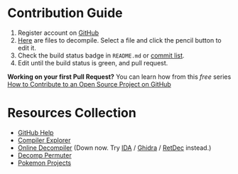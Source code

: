 # Contribution Guide

1. Register account on [GitHub](https://github.com/)
1. [Here](https://github.com/laqieer/fireemblem8u/tree/master/asm) are files to decompile. Select a file and click the pencil button to edit it.
1. Check the build status badge in `README.md` or [commit list](https://github.com/laqieer/fireemblem8u/commits/master).
1. Edit until the build status is green, and pull request. 

**Working on your first Pull Request?** You can learn how from this *free* series [How to Contribute to an Open Source Project on GitHub](https://egghead.io/series/how-to-contribute-to-an-open-source-project-on-github)

# Resources Collection

- [GitHub Help](https://help.github.com/en)
- [Compiler Explorer](https://cexplore.karathan.at/z/KhyRi3)
- [Online Decompiler](https://feuniverse.us/t/use-free-online-service-to-assist-the-routine-analysis/3219) (Down now. Try [IDA](https://www.hex-rays.com/products/ida/) / [Ghidra](https://ghidra-sre.org/) / [RetDec](https://retdec.com/) instead.)
- [Decomp Permuter](https://github.com/laqieer/decomp-permuter-arm)
- [Pokemon Projects](https://github.com/pret/pokeemerald)